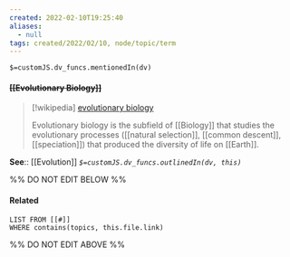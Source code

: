 ```yaml
---
created: 2022-02-10T19:25:40 
aliases:
  - null
tags: created/2022/02/10, node/topic/term
---
```

`$=customJS.dv_funcs.mentionedIn(dv)`

#### <s class="topic-title">[[Evolutionary Biology]]</s>

> [!wikipedia] [evolutionary biology](https://en.wikipedia.org/wiki/Evolutionary%20biology)
> 
> Evolutionary biology is the subfield of [[Biology]] that studies the evolutionary processes ([[natural selection]], [[common descent]], [[speciation]]) that produced the diversity of life on [[Earth]].
>


**See**:: [[Evolution]]
*`$=customJS.dv_funcs.outlinedIn(dv, this)`*

%% DO NOT EDIT BELOW %%

#### Related 

```dataview
LIST FROM [[#]]
WHERE contains(topics, this.file.link)
```
%% DO NOT EDIT ABOVE %%
